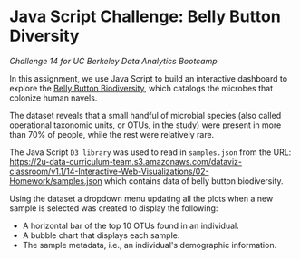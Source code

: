 # Java Script Challenge: Belly Button Diversity
*Challenge 14 for UC Berkeley Data Analytics Bootcamp*

In this assignment, we use Java Script to build an interactive dashboard to explore the [Belly Button Biodiversity](https://robdunnlab.com/projects/belly-button-biodiversity/), which catalogs the microbes that colonize human navels.

The dataset reveals that a small handful of microbial species (also called operational taxonomic units, or OTUs, in the study) were present in more than 70% of people, while the rest were relatively rare.

The Java Script `D3 library` was used to read in `samples.json` from the URL: https://2u-data-curriculum-team.s3.amazonaws.com/dataviz-classroom/v1.1/14-Interactive-Web-Visualizations/02-Homework/samples.json which contains data of belly button biodiversity.

Using the dataset a dropdown menu updating all the plots when a new sample is selected 
was created to display the following:
- A horizontal bar of the top 10 OTUs found in an individual.
- A bubble chart that displays each sample.
- The sample metadata, i.e., an individual's demographic information.


